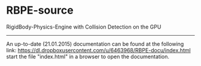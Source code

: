 RBPE-source
===========

RigidBody-Physics-Engine with Collision Detection on the GPU

-----

An up-to-date (21.01.2015) documentation can be found at the following link:
	https://dl.dropboxusercontent.com/u/6463968/RBPE-docu/index.html
start the file "index.html" in a browser to open the documentation.